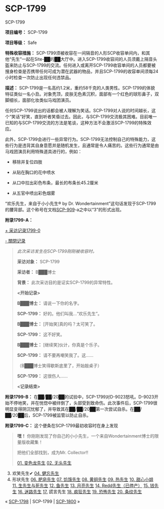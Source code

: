 # SCP-1799
                        




SCP-1799



**项目编号：** SCP-1799

**项目等级：** Safe

**特殊收容措施：** SCP-1799须被收容在一间隔音的人形SCP收容单间内，和其他“先生”一起在Site-██的██大厅中。进入SCP-1799收容间的人员须戴上隔音头盔来防止与SCP-1799的交流。任何进入或离开SCP-1799收容单间的人员都要被搜身检查是否携带任何可成为潜在武器的物品，并且SCP-1799的收容单间须每24小时检查一次防止出现任何违禁品。

**描述：** SCP-1799是一名高约1.2米，重约58千克的人类男性。SCP-1799的体貌特征类似一名小丑。对象秃顶，皮肤无色素沉积，面部有一个红色的球形鼻子，双脚细长，面部化妆类似马戏团演员。

任何SCP-1799说出的话都会被人理解为笑话。SCP-1799对人说的时间越长，这个“笑话”好笑，直到听者笑昏过去。因此，与SCP-1799交流极其困难。目前唯一已知的与SCP-1799交流的方法是笔谈，这种方法不会激活SCP-1799的特殊效应。

此外，SCP-1799会进行一些异常行为。SCP-1799无法控制自己的特殊能力，这些行为是违背其自身意愿并是随机发生，且通常是令人痛苦的。这些行为通常是由马戏团演员利用特殊道具进行的，例如：

- 移除并复位四肢

- 从贴在胸口的花中喷水

- 从口中拉出彩色布条，最长的布条长45.2厘米

- 从五官中喷出彩色烟雾

“欢乐先生，来自于小小先生® by Dr. Wondertainment”这句话发现于SCP-1799的腰背部。这个称号在文档[SCP-909](/scp-909)-a之中以“3”的形式出现。

**附录1799-A：** 


<a shape='rect' class='collapsible-block-link' href='javascript:;'>+&#160;&#37319;&#35775;&#35760;&#24405;1799-0</a>

<a shape='rect' class='collapsible-block-link' href='javascript:;'>-&#160;&#38364;&#38281;&#35760;&#24405;</a>


> *此次采访发生在SCP-1799刚刚被收容时。* 
> 
> **采访对象：** SCP-1799
> 
> **采访者：** B███博士
> 
> **背景：** 此次采访目的是证实SCP-1799的异常特性。
> 
> **<开始记录>** 
> 
> **B███博士：** 请说一下你的名字。
> 
> **SCP-1799：** 好的。他们叫我…“欢乐先生”。
> 
> **B███博士：** [开始笑]真的吗？太可笑了。
> 
> **SCP-1799：** 这不好笑。
> 
> **B███博士：** [继续笑]伙计，你真是个乐子。
> 
> **SCP-1799：** 请不要再嘲笑我了。这……
> 
> （B███博士笑得歇斯底里了，开始敲桌子）
> 
> **SCP-1799：** 这很伤人……
> 
> **<记录结束>** 
> 




**附录1799-B：** 在██/██/20██的试验中，SCP-1799对D-9023怒吼。D-9023开始不停地笑，并在恍惚中被绊倒了，头部受到致命伤。此次事件后，SCP-1799很明显变得阴沉忧郁了，并导致其在██/██/20██第一次尝试自杀。在██/██/20██后，SCP-1799被监管以防止自杀。

**附录1799-C：** 这个便条在SCP-1799最初收容时在身上发现


> **嘿！** 你刚刚发现了你自己的小小先生，一个来自Wondertainment博士的限量版收藏集！
> 
> 把他们全部找到，成为Mr. Collector!!
> 
> [01. 变色龙先生](/scp-905)
[02. 无头先生](/scp-2287)
03. 欢笑先生✔
[04. 健忘先生](/scp-909)
05. 形状先生
[06. 肥皂先生](/scp-1908)
[07. 饥饿先生](/scp-913)
[08. 黄铜先生](/scp-629)
[09. 热先生](/scp-644)
[10. 甜心小姐](/scp-2396)
[11. 生先生与死先生](/scp-1007)
[12. 鱼先生](/scp-527)
[13. 月亮先生](/scp-917)
[14. Redd先生（已停产）](/scp-redd)
[15. 钱先生](/scp-2933)
[16. 迷路先生](/scp-920)
[17.](/scp-2284) 謊言先生
[18. 疯狂先生](/scp-2428)
[19. 恐怖先生](/scp-2933)
[20. 条纹先生](/scp-2148)
> 



« <a shape='rect' class='newpage' href='/scp-1798'>SCP-1798</a> | SCP-1799 | [SCP-1800](/scp-1800) »





                    